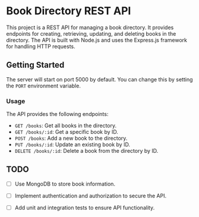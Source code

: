 
# Book Directory REST API

This project is a REST API for managing a book directory. It provides endpoints for creating, retrieving, updating, and deleting books in the directory. The API is built with Node.js and uses the Express.js framework for handling HTTP requests.

## Getting Started


The server will start on port 5000 by default. You can change this by setting the `PORT` environment variable.

### Usage

The API provides the following endpoints:

- `GET /books`: Get all books in the directory.
- `GET /books/:id`: Get a specific book by ID.
- `POST /books`: Add a new book to the directory.
- `PUT /books/:id`: Update an existing book by ID.
- `DELETE /books/:id`: Delete a book from the directory by ID.


## TODO
- [ ] Use MongoDB to store book information.
- [ ] Implement authentication and authorization to secure the API.
- [ ] Add unit and integration tests to ensure API functionality.


